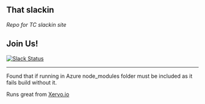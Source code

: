 ## That slackin
_Repo for TC slackin site_

## Join Us!
[![Slack Status](http://thatslack.thatconference.com/badge.svg)](http://thatslack.thatconference.com)

---    
Found that if running in Azure node_modules folder must be included as it fails build without it.  

Runs great from [Xervo.io](https://xervo.io)
